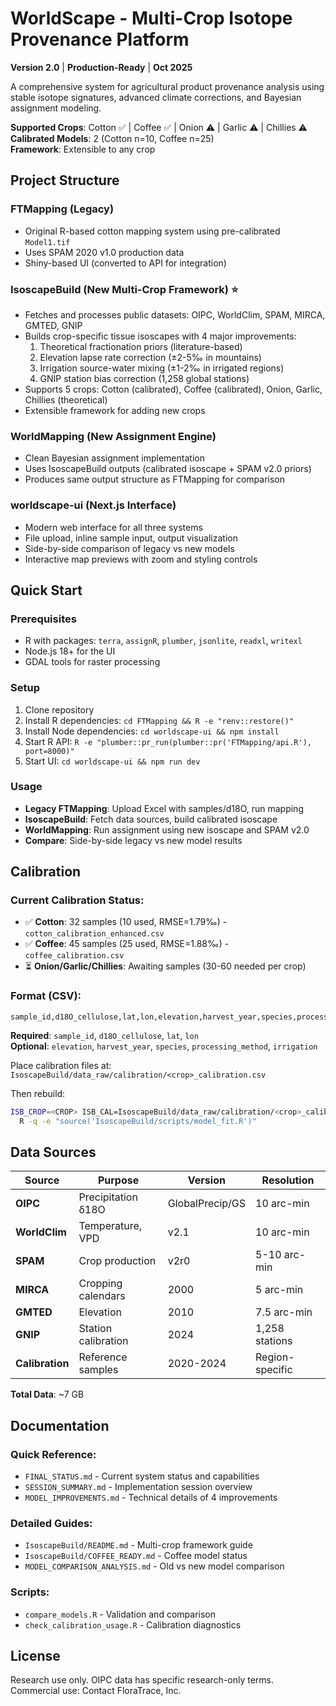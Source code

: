 # WorldScape - Multi-Crop Isotope Provenance Platform

**Version 2.0** | **Production-Ready** | **Oct 2025**

A comprehensive system for agricultural product provenance analysis using stable isotope signatures, advanced climate corrections, and Bayesian assignment modeling.

**Supported Crops**: Cotton ✅ | Coffee ✅ | Onion ⚠️ | Garlic ⚠️ | Chillies ⚠️  
**Calibrated Models**: 2 (Cotton n=10, Coffee n=25)  
**Framework**: Extensible to any crop

## Project Structure

### FTMapping (Legacy)
- Original R-based cotton mapping system using pre-calibrated `Model1.tif`
- Uses SPAM 2020 v1.0 production data
- Shiny-based UI (converted to API for integration)

### IsoscapeBuild (New Multi-Crop Framework) ⭐
- Fetches and processes public datasets: OIPC, WorldClim, SPAM, MIRCA, GMTED, GNIP
- Builds crop-specific tissue isoscapes with 4 major improvements:
  1. Theoretical fractionation priors (literature-based)
  2. Elevation lapse rate correction (±2-5‰ in mountains)
  3. Irrigation source-water mixing (±1-2‰ in irrigated regions)
  4. GNIP station bias correction (1,258 global stations)
- Supports 5 crops: Cotton (calibrated), Coffee (calibrated), Onion, Garlic, Chillies (theoretical)
- Extensible framework for adding new crops

### WorldMapping (New Assignment Engine)
- Clean Bayesian assignment implementation
- Uses IsoscapeBuild outputs (calibrated isoscape + SPAM v2.0 priors)
- Produces same output structure as FTMapping for comparison

### worldscape-ui (Next.js Interface)
- Modern web interface for all three systems
- File upload, inline sample input, output visualization
- Side-by-side comparison of legacy vs new models
- Interactive map previews with zoom and styling controls

## Quick Start

### Prerequisites
- R with packages: `terra`, `assignR`, `plumber`, `jsonlite`, `readxl`, `writexl`
- Node.js 18+ for the UI
- GDAL tools for raster processing

### Setup
1. Clone repository
2. Install R dependencies: `cd FTMapping && R -e "renv::restore()"`
3. Install Node dependencies: `cd worldscape-ui && npm install`
4. Start R API: `R -e "plumber::pr_run(plumber::pr('FTMapping/api.R'), port=8000)"`
5. Start UI: `cd worldscape-ui && npm run dev`

### Usage
- **Legacy FTMapping**: Upload Excel with samples/d18O, run mapping
- **IsoscapeBuild**: Fetch data sources, build calibrated isoscape
- **WorldMapping**: Run assignment using new isoscape and SPAM v2.0
- **Compare**: Side-by-side legacy vs new model results

## Calibration

### Current Calibration Status:
- ✅ **Cotton**: 32 samples (10 used, RMSE=1.79‰) - `cotton_calibration_enhanced.csv`
- ✅ **Coffee**: 45 samples (25 used, RMSE=1.88‰) - `coffee_calibration.csv`
- ⏳ **Onion/Garlic/Chillies**: Awaiting samples (30-60 needed per crop)

### Format (CSV):
```csv
sample_id,d18O_cellulose,lat,lon,elevation,harvest_year,species,processing_method,irrigation
```

**Required**: `sample_id`, `d18O_cellulose`, `lat`, `lon`  
**Optional**: `elevation`, `harvest_year`, `species`, `processing_method`, `irrigation`

Place calibration files at: `IsoscapeBuild/data_raw/calibration/<crop>_calibration.csv`

Then rebuild:
```bash
ISB_CROP=<CROP> ISB_CAL=IsoscapeBuild/data_raw/calibration/<crop>_calibration.csv \
  R -q -e "source('IsoscapeBuild/scripts/model_fit.R')"
```

## Data Sources

| Source | Purpose | Version | Resolution |
|--------|---------|---------|------------|
| **OIPC** | Precipitation δ18O | GlobalPrecip/GS | 10 arc-min |
| **WorldClim** | Temperature, VPD | v2.1 | 10 arc-min |
| **SPAM** | Crop production | v2r0 | 5-10 arc-min |
| **MIRCA** | Cropping calendars | 2000 | 5 arc-min |
| **GMTED** | Elevation | 2010 | 7.5 arc-min |
| **GNIP** | Station calibration | 2024 | 1,258 stations |
| **Calibration** | Reference samples | 2020-2024 | Region-specific |

**Total Data**: ~7 GB

## Documentation

### Quick Reference:
- `FINAL_STATUS.md` - Current system status and capabilities
- `SESSION_SUMMARY.md` - Implementation session overview
- `MODEL_IMPROVEMENTS.md` - Technical details of 4 improvements

### Detailed Guides:
- `IsoscapeBuild/README.md` - Multi-crop framework guide
- `IsoscapeBuild/COFFEE_READY.md` - Coffee model status
- `MODEL_COMPARISON_ANALYSIS.md` - Old vs new model comparison

### Scripts:
- `compare_models.R` - Validation and comparison
- `check_calibration_usage.R` - Calibration diagnostics

## License

Research use only. OIPC data has specific research-only terms.  
Commercial use: Contact FloraTrace, Inc.

